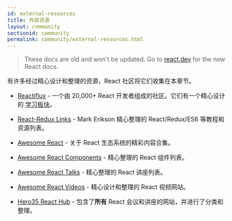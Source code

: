 ```yaml
---
id: external-resources
title: 外部资源
layout: community
sectionid: community
permalink: community/external-resources.html
---
```


<div class="scary">

> These docs are old and won't be updated. Go to [react.dev](https://react.dev/) for the new React docs.

</div>

有许多经过精心设计和整理的资源，React 社区将它们收集在本章节。

- [Reactiflux](https://www.reactiflux.com/) - 一个由 20,000+ React 开发者组成的社区。它们有一个精心设计的 [学习板块](https://www.reactiflux.com/learning/)。

- [React-Redux Links](https://github.com/markerikson/react-redux-links) - Mark Erikson 精心整理的 React/Redux/ES6 等教程和资源列表。

- [Awesome React](https://github.com/enaqx/awesome-react) - 关于 React 生态系统的精彩内容合集。

- [Awesome React Components](https://github.com/brillout/awesome-react-components) - 精心整理的 React 组件列表。

- [Awesome React Talks](https://github.com/tiaanduplessis/awesome-react-talks) - 精心整理的 React 讲座列表。

- [Awesome React Videos](https://www.awesomereact.com) - 精心设计和整理的 React 视频网站。

- [Hero35 React Hub](https://hero35.com/topic/react) - 包含了**所有** React 会议和讲座的网站，并进行了分类和整理。
